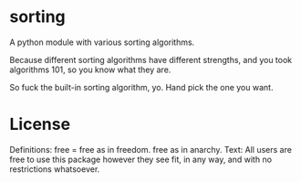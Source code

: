 # sorting
A python module with various sorting algorithms.  

Because different sorting algorithms have different strengths, and you took algorithms 101, so you know what they are.

So fuck the built-in sorting algorithm, yo.  Hand pick the one you want.

# License
Definitions: free = free as in freedom.  free as in anarchy.
Text: All users are free to use this package however they see fit, in any way, and with no restrictions whatsoever.
